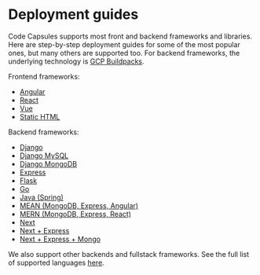 # Deployment guides

Code Capsules supports most front and backend frameworks and libraries. Here are step-by-step deployment guides for some of the most popular ones, but many others are supported too. For backend frameworks, the underlying technology is [GCP Buildpacks](https://github.com/GoogleCloudPlatform/buildpacks#language-idiomatic-configuration-options).

Frontend frameworks:

- [Angular](./how-to-deploy-angular-application-to-production.md)
- [React](./how-to-deploy-react-application-to-production.md)
- [Vue](./how-to-deploy-vue-application-to-production.md)
- [Static HTML](./how-to-deploy-static-html-to-production.md)

Backend frameworks:

- [Django](./how-to-deploy-django-application-to-production.md)
- [Django MySQL](./how-to-deploy-django-mysql-application-to-production.md)
- [Django MongoDB](./how-to-deploy-django-mongodb-application-to-production.md)
- [Express](./how-to-deploy-express-application-to-production.md)
- [Flask](./how-to-deploy-flask-application-to-production.md)
- [Go](./how-to-deploy-go-application-to-production.md)
- [Java (Spring)](./how-to-deploy-java-application-to-production.md)
- [MEAN (MongoDB, Express, Angular)](./how-to-deploy-mean-stack-application-to-production.md)
- [MERN (MongoDB, Express, React)](./how-to-deploy-mern-stack-application-to-production.md)
- [Next](./how-to-deploy-next-application-to-production.md)
- [Next + Express](./how-to-deploy-next-express-application-to-production.md)
- [Next + Express + Mongo](./how-to-deploy-next-express-mongo-application-to-production.md)

We also support other backends and fullstack frameworks. See the full list of supported languages [here](https://github.com/GoogleCloudPlatform/buildpacks#language-idiomatic-configuration-options).